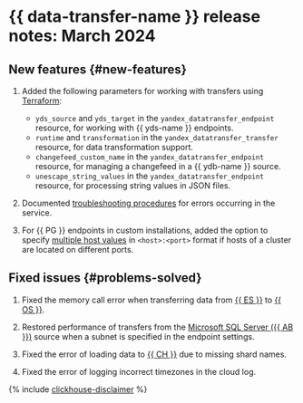 # {{ data-transfer-name }} release notes: March 2024

## New features {#new-features}

1. Added the following parameters for working with transfers using [Terraform](../tf-ref.md):
   * `yds_source` and `yds_target` in the `yandex_datatransfer_endpoint` resource, for working with {{ yds-name }} endpoints.
   * `runtime` and `transformation` in the `yandex_datatransfer_transfer` resource, for data transformation support.
   * `changefeed_custom_name` in the `yandex_datatransfer_endpoint` resource, for managing a changefeed in a {{ ydb-name }} source.
   * `unescape_string_values` in the `yandex_datatransfer_endpoint` resource, for processing string values in JSON files.

1. Documented [troubleshooting procedures](../troubleshooting/index.md#overview) for errors occurring in the service.


1. For {{ PG }} endpoints in custom installations, added the option to specify [multiple host values](../operations/endpoint/source/postgresql.md#on-premise) in `<host>:<port>` format if hosts of a cluster are located on different ports.

## Fixed issues {#problems-solved}


1. Fixed the memory call error when transferring data from [{{ ES }}](../operations/endpoint/source/elasticsearch.md) to [{{ OS }}](../operations/endpoint/target/opensearch.md).

1. Restored performance of transfers from the [Microsoft SQL Server ({{ AB }})](../operations/endpoint/source/mssql.md) source when a subnet is specified in the endpoint settings.


1. Fixed the error of loading data to [{{ CH }}](../operations/endpoint/target/clickhouse.md) due to missing shard names.

1. Fixed the error of logging incorrect timezones in the cloud log.

{% include [clickhouse-disclaimer](../../_includes/clickhouse-disclaimer.md) %}